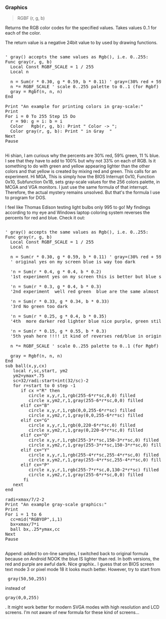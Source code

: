 ### Graphics

> RGBF (r, g, b)

Returns the RGB color codes for the specified values. Takes values 0..1 for each of the color.


<p>The return value is a negative 24bit value to by used by drawing functions.

<pre>

' gray() accepts the same values as Rgb(), i.e. 0..255:
Func gray(r, g, b)
  Local Const RGBF_SCALE = 1 / 255
  Local n
  
  n = Sum(r * 0.30, g * 0.59, b * 0.11) ' gray=(30% red + 59% green + 11% blue)
  n *= RGBF_SCALE ' scale 0..255 palette to 0..1 (for Rgbf)
  gray = Rgbf(n, n, n)
End

Print "An example for printing colors in gray-scale:"
Print
For i = 0 To 255 Step 15 Do
  r = 90: g = i: b = i
  Color   Rgb(r, g, b): Print " Color -> ";
  Color gray(r, g, b): Print " in Gray  "
Next
Pause

</pre>

Hi shian,
I am curious why the percents are 30% red, 59% green, 11 % blue. I see that they have to add to 100%  but why not 33% on each of RGB. Is it something to do with green and yellow appearing lighter than the other colors and that yellow is created by mixing red and green. This calls for an experiment.
Hi MGA,
This is simply how the BIOS Interrupt 0x10, Function 0x10, Subfunction 0x1B, sets gray-scale values for the 256 colors palette, in MCGA and VGA monitors.
I just use the same formula of that interrupt. Therefore, the actual mystery remains unsolved. But that's the formula I use to program for DOS.  



I feel like Thomas Edison testing light bulbs only 995 to go!
My findings according to my eye and Windows laptop coloring system reverses the percents for red and blue.
Check it out:
<pre>

' gray() accepts the same values as Rgb(), i.e. 0..255:
Func gray(r, g, b)
  Local Const RGBF_SCALE = 1 / 255
  Local n
  
  n = Sum(r * 0.30, g * 0.59, b * 0.11) ' gray=(30% red + 59% green + 11% blue)
  ' original yes on my screen blue is way too dark
  
  'n = Sum(r * 0.4, g * 0.4, b * 0.2)
  '1st experiment yes on my screen this is better but blue still too dark and red and purple  not enough
  
  'n = Sum(r * 0.3, g * 0.4, b * 0.3)
  '2nd experiment  well red green  blue are the same almost blue still doesn't look bright enough
  
  'n = Sum(r * 0.33, g * 0.34, b * 0.33)
  '3rd No green too dark
  
  'n = Sum(r * 0.25, g * 0.4, b * 0.35)
  '4th  more darker red lighter blue nice purple, green still too dark
  
  'n = Sum(r * 0.15, g * 0.55, b * 0.3)
  '5th yeah here !!!! it kind of reverses red/blue in original (Windows laptop)
  
  n *= RGBF_SCALE ' scale 0..255 palette to 0..1 (for Rgbf)
  
  gray = Rgbf(n, n, n)
End
sub ball(x,y,cx)
   local r,sc,start, ym2
   ym2=ymax*.75
   sc=32/radi:start=int(32/sc)-2
   for r=start to 0 step -1
      if cx ="R" then 
         circle x,y,r,1,rgb(255-6*r*sc,0,0) filled
         circle x,ym2,r,1,gray(255-6*r*sc,0,0) filled
      elif cx="B"
         circle x,y,r,1,rgb(0,0,255-6*r*sc) filled
         circle x,ym2,r,1,gray(0,0,255-6*r*sc) filled
      elif cx="G"
         circle x,y,r,1,rgb(0,220-6*r*sc,0) filled
         circle x,ym2,r,1,gray(0,220-6*r*sc,0) filled
      elif cx="O"
         circle x,y,r,1,rgb(255-3*r*sc,150-3*r*sc,0) filled
         circle x,ym2,r,1,gray(255-3*r*sc,150-3*r*sc,0) filled
      elif cx="Y"
         circle x,y,r,1,rgb(255-4*r*sc,255-4*r*sc,0) filled
         circle x,ym2,r,1,gray(255-4*r*sc,255-4*r*sc,0) filled
      elif cx="P"
         circle x,y,r,1,rgb(255-7*r*sc,0,130-2*r*sc) filled
         circle x,ym2,r,1,gray(255-6*r*sc,0,0) filled
       fi
   next
end

radi=xmax/7/2-2
Print "An example gray-scale graphics:"
Print
For i = 1 to 6
  cc=mid("RGBYOP",i,1)
  bx=xmax/7*i
  ball bx,.25*ymax,cc
Next
Pause

</pre>

Append: added to on-line samples, I switched back to original formula because on Android NOOK the blue IS lighter than red. In both versions, the red and purple are awful dark.
Nice graphix..
I guess that on BIOS screen text mode 3 or pixel mode 18 it looks much better.
However, try to start from <pre>
gray(50,50,255)
</pre>
 instead of <pre>
gray(0,0,255)
</pre>
.
It might work better for modern SVGA modes with high resolution and LCD screens.
I'm not aware of new formula for these kind of screens...
